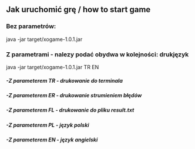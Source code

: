 ## Jak uruchomić grę / how to start game

### Bez parametrów:
java -jar target/xogame-1.0.1.jar

### Z parametrami - nalezy podać obydwa w kolejności: druk<spacja>język
java -jar target/xogame-1.0.1.jar TR EN

##### -Z parameterem TR - drukowanie do terminala
##### -Z parameterem ER - drukowanie strumieniem błędów
##### -Z parameterem FL - drukowanie do pliku result.txt
##### -Z parameterem PL - język polski
##### -Z parameterem EN - język angielski

